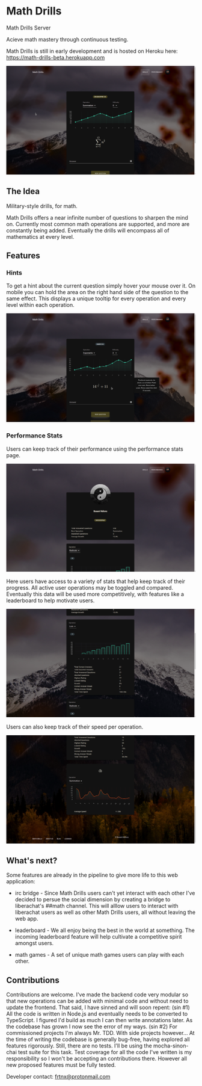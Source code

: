 # Math Drills
Math Drills Server

Acieve math mastery through continuous testing.

Math Drills is still in early development and is hosted on Heroku here: https://math-drills-beta.herokuapp.com

[![Math Drills home page](src/assets/images/readme/1.png?raw=true "Math Drills Summation")](https://github.com/FRTNX/math-drills/blob/master/src/assets/images/readme/1.png)

## The Idea
Military-style drills, for math.

Math Drills offers a near infinite number of questions to sharpen the mind on. Currently most common math operations are supported, and more are constantly being added. Eventually the drills will encompass all of mathematics at every level.

## Features
### Hints
To get a hint about the current question simply hover your mouse over it. On mobile you can hold the area on the right hand side of the question to the same effect. This displays a unique tooltip for every operation and every level within each operation.

[![Math Drills home page 2](src/assets/images/readme/2.png?raw=true "Math Drills Exponents Tooltip")](https://github.com/FRTNX/math-drills/blob/master/src/assets/images/readme/2.png)

### Performance Stats
Users can keep track of their performance using the performance stats page.

[![Math Drills stats page](src/assets/images/readme/3.png?raw=true "Math Drills Stats 1")](https://github.com/FRTNX/math-drills/blob/master/src/assets/images/readme/3.png)

Here users have access to a variety of stats that help keep track of their progress. All active user operations may be toggled and compared. Eventually this data will be used more competitively, with features like a leaderboard to help motivate users. 

[![Math Drills stats page 2](src/assets/images/readme/4.png?raw=true "Math Drills Stats 2")](https://github.com/FRTNX/math-drills/blob/master/src/assets/images/readme/4.png)

Users can also keep track of their speed per operation.

[![Math Drills stats page 3](src/assets/images/readme/5.png?raw=true "Math Drills Stats 3")](https://github.com/FRTNX/math-drills/blob/master/src/assets/images/readme/5.png)

## What's next?
Some features are already in the pipeline to give more life to this web application:

* irc bridge - Since Math Drills users can't yet interact with each other I've decided to persue the social dimension by creating a bridge to liberachat's ##math channel. This will alllow users to interact with liberachat users as well as other Math Drills users, all without leaving the web app.

* leaderboard - We all enjoy being the best in the world at something. The incoming leaderboard feature will help cultivate a competitive spirit amongst users.

* math games - A set of unique math games users can play with each other.

## Contributions
Contributions are welcome. I've made the backend code very modular so that new operations can be added with minimal code and without need to update the frontend. That said, I have sinned and will soon repent: (sin #1) All the code is written in Node.js and eventually needs to be converted to TypeScript. I figured I'd build as much I can then write annotations later. As the codebase has grown I now see the error of my ways. (sin #2) For commissioned projects I'm always Mr. TDD. With side projects however... At  the time of writing the codebase is generally bug-free, having explored all features rigorously. Still, there are no tests. I'll be using the mocha-sinon-chai test suite for this task. Test coverage for all the code I've written is my responsibility so I won't be accepting an contributions there. However all new proposed features must be fully tested.

Developer contact: frtnx@protonmail.com
